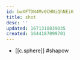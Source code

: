 ```yaml
---
id: bwXFTDN4Mv0CHNiQhNEiK
title: shot
desc: ''
updated: 1671318839035
created: 1644187099701
---
```


- [[c.sphere]] #shapow
